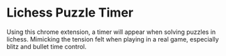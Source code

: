 # Lichess Puzzle Timer
Using this chrome extension, a timer will appear when solving puzzles in lichess. Mimicking the tension felt when playing in a real game, especially blitz and bullet time control.

